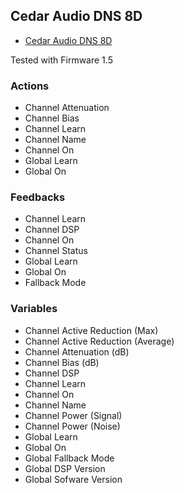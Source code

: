 ## Cedar Audio DNS 8D

- [Cedar Audio DNS 8D](https://www.cedar-audio.com/products/dns8d/dns8d.shtml)

Tested with Firmware 1.5

### Actions

- Channel Attenuation
- Channel Bias
- Channel Learn
- Channel Name
- Channel On
- Global Learn
- Global On

### Feedbacks

- Channel Learn
- Channel DSP
- Channel On
- Channel Status
- Global Learn
- Global On
- Fallback Mode

### Variables

- Channel Active Reduction (Max)
- Channel Active Reduction (Average)
- Channel Attenuation (dB)
- Channel Bias (dB)
- Channel DSP
- Channel Learn
- Channel On
- Channel Name
- Channel Power (Signal)
- Channel Power (Noise)
- Global Learn
- Global On
- Global Fallback Mode
- Global DSP Version
- Global Sofware Version
